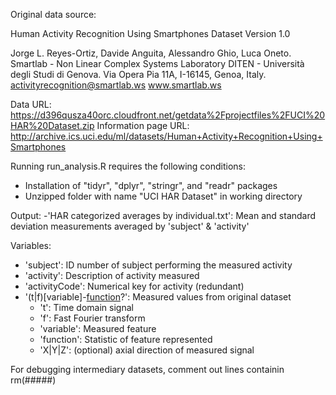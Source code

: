 Original data source:

Human Activity Recognition Using Smartphones Dataset
Version 1.0

Jorge L. Reyes-Ortiz, Davide Anguita, Alessandro Ghio, Luca Oneto.
Smartlab - Non Linear Complex Systems Laboratory
DITEN - Università degli Studi di Genova.
Via Opera Pia 11A, I-16145, Genoa, Italy.
activityrecognition@smartlab.ws
www.smartlab.ws


Data URL: https://d396qusza40orc.cloudfront.net/getdata%2Fprojectfiles%2FUCI%20HAR%20Dataset.zip
Information page URL: http://archive.ics.uci.edu/ml/datasets/Human+Activity+Recognition+Using+Smartphones

Running run_analysis.R requires the following conditions:
  - Installation of "tidyr", "dplyr", "stringr", and "readr" packages
  - Unzipped folder with name "UCI HAR Dataset" in working directory

Output: 
  -'HAR categorized averages by individual.txt': Mean and standard deviation measurements averaged by 'subject' & 'activity'

Variables:
  - 'subject': ID number of subject performing the measured activity
  - 'activity': Description of activity measured
  - 'activityCode': Numerical key for activity (redundant)
  - '(t|f)[variable]-[function](-(X|Y|Z))?': Measured values from original dataset
    - 't': Time domain signal
    - 'f': Fast Fourier transform
    - 'variable': Measured feature
    - 'function': Statistic of feature represented
    - 'X|Y|Z': (optional) axial direction of measured signal

For debugging intermediary datasets, comment out lines containin rm(#####)
